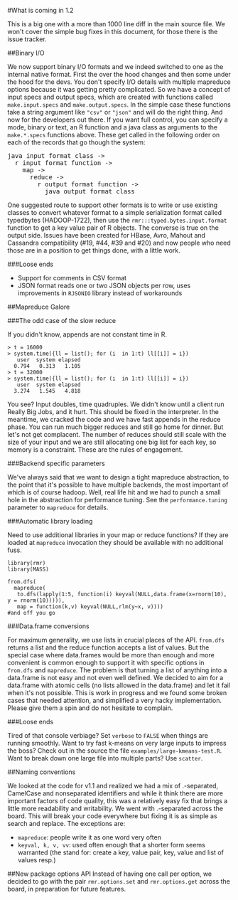 #What is coming in 1.2

This is a big one with a more than 1000 line diff in the main source file. We won't cover the simple bug fixes in this document, for those there is the issue tracker.

##Binary I/O

We now support binary I/O formats and we indeed switched to one as the internal native format. First the over the hood changes and then some
under the hood for the devs. You don't specify I/O details with multiple mapreduce options because it was getting pretty complicated. So we
have a concept of input specs and output specs, which are created with functions called `make.input.specs` and `make.output.specs`. In the
simple case these functions take a string argument like `"csv"` or `"json"` and will do the right thing. And now for the developers out
there. If you want full control, you can specify a mode, binary or text, an R function and a java class as arguments to the `make.*.specs`
functions above. These get called in the following order on each of the records that go though the system: 

<pre>
java input format class -> 
  r input format function -> 
    map -> 
      reduce -> 
        r output format function -> 
          java output format class
</pre>

 One suggested route to support other formats
is to write or use existing classes to convert whatever format to a simple serialization format called typedbytes (HADOOP-1722), then use
the `rmr:::typed.bytes.input.format` function to get a key value pair of R objects. The converse is true on the output side. Issues have been
created for HBase, Avro, Mahout and Cassandra compatibility (#19, #44, #39 and #20) and now people who need those are in a position to get things done, with a little
work.


###Loose ends

* Support for comments in CSV format
* JSON format reads one or two JSON objects per row, uses improvements in `RJSONIO` library instead of workarounds


##Mapreduce Galore

###The odd case of the slow reduce
 
If you didn't know, appends are not constant time in R.

```
> t = 16000
> system.time({ll = list(); for (i  in 1:t) ll[[i]] = i})
   user  system elapsed 
  0.794   0.313   1.105 
> t = 32000
> system.time({ll = list(); for (i  in 1:t) ll[[i]] = i})
   user  system elapsed 
  3.274   1.545   4.818 
```

You see? Input doubles, time quadruples. We didn't know until a client run Really Big Jobs, and it hurt. This should be fixed in the
interpreter. In the meantime, we cracked the code and we have fast appends in the reduce phase. You can run much bigger reduces and still go
home for dinner. But let's not get complacent. The number of reduces should still scale with the size of your input and we are still
allocating one big list for each key, so memory is a constraint. These are the rules of engagement.

###Backend specific parameters

We've always said that we want to design a tight mapreduce abstraction, to the point that it's possible to have multiple backends, the most
important of which is of course hadoop. Well, real life hit and we had to punch a small hole in the abstraction for performance tuning. See the `performance.tuning` parameter to `mapreduce` for details.

###Automatic library loading

Need to use additional libraries in your map or reduce functions? If they are loaded at `mapreduce` invocation they should be available with
no additional fuss.

```
library(rmr)
library(MASS)

from.dfs(
  mapreduce(
   to.dfs(lapply(1:5, function(i) keyval(NULL,data.frame(x=rnorm(10), y = rnorm(10))))), 
   map = function(k,v) keyval(NULL,rlm(y~x, v))))
#and off you go
```

###Data.frame conversions

For maximum generality, we use lists in crucial places of the API. `from.dfs` returns a list and the reduce function accepts a list of
values. But the special case where data.frames would be more than enough and more convenient is common enough to support it with specific
options in `from.dfs` and `mapreduce`. The problem is that turning a list of anything into a data.frame is not easy and not even well
defined. We decided to aim for a data.frame with atomic cells (no lists allowed in the data.frame) and let it fail when it's not
possible. This is work in progress and we found some broken cases that needed attention, and simplified a very hacky implementation. Please
give them a spin and do not hesitate to complain.

###Loose ends

Tired of that console verbiage? Set `verbose` to `FALSE` when things are running smoothly. Want to try fast k-means on very large inputs to
impress the boss? Check out in the source the file `examples/large-kmeans-test.R`. Want to break down one large file into multiple parts?
Use `scatter`.


##Naming conventions

We looked at the code for v1.1 and realized we had a mix of .-separated, CamelCase and nonseparated identifiers and while it think there are
more important factors of code quality, this was a relatively easy fix that brings a little more readability and writability. We
went with .-separated across the board. This will break your code everywhere but fixing it is as simple as search and replace. The exceptions are:

* `mapreduce`: people write it as one word very often
* `keyval, k, v, vv`: used often enough that a shorter form seems warranted (the stand for: create a key, value pair, key, value and list of values resp.)

##New package options API
Instead of having one call per option, we decided to go with the pair `rmr.options.set` and `rmr.options.get` across the board, in
preparation for future features.
